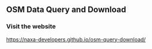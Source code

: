 ## OSM Data Query and Download

### Visit the website
https://naxa-developers.github.io/osm-query-download/